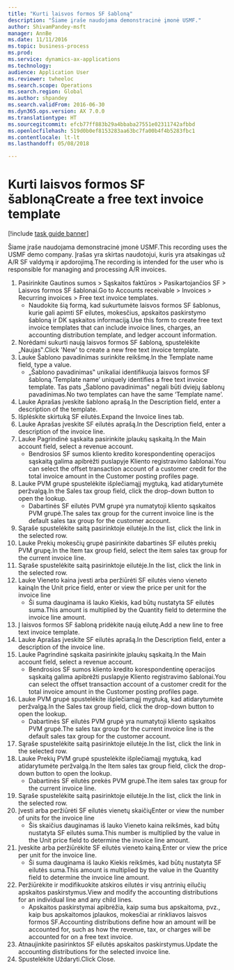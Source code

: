 ```yaml
--- 
title: "Kurti laisvos formos SF šabloną"
description: "Šiame įraše naudojama demonstracinė įmonė USMF."
author: ShivamPandey-msft
manager: AnnBe
ms.date: 11/11/2016
ms.topic: business-process
ms.prod: 
ms.service: dynamics-ax-applications
ms.technology: 
audience: Application User
ms.reviewer: twheeloc
ms.search.scope: Operations
ms.search.region: Global
ms.author: shpandey
ms.search.validFrom: 2016-06-30
ms.dyn365.ops.version: AX 7.0.0
ms.translationtype: HT
ms.sourcegitcommit: efcb77ff883b29a4bbaba27551e02311742afbbd
ms.openlocfilehash: 519d0b0ef8153283aa63bc7fa00b4f4b5283fbc1
ms.contentlocale: lt-lt
ms.lasthandoff: 05/08/2018

---
```

# <a name="create-a-free-text-invoice-template"></a><span data-ttu-id="1f3cc-103">Kurti laisvos formos SF šabloną</span><span class="sxs-lookup"><span data-stu-id="1f3cc-103">Create a free text invoice template</span></span>

[!include [task guide banner](../../includes/task-guide-banner.md)]

<span data-ttu-id="1f3cc-104">Šiame įraše naudojama demonstracinė įmonė USMF.</span><span class="sxs-lookup"><span data-stu-id="1f3cc-104">This recording uses the USMF demo company.</span></span> <span data-ttu-id="1f3cc-105">Įrašas yra skirtas naudotojui, kuris yra atsakingas už A/R SF valdymą ir apdorojimą.</span><span class="sxs-lookup"><span data-stu-id="1f3cc-105">The recording is intended for the user who is responsible for managing and processing A/R invoices.</span></span>

1. <span data-ttu-id="1f3cc-106">Pasirinkite Gautinos sumos > Sąskaitos faktūros > Pasikartojančios SF > Laisvos formos SF šablonai.</span><span class="sxs-lookup"><span data-stu-id="1f3cc-106">Go to Accounts receivable > Invoices > Recurring invoices > Free text invoice templates.</span></span>
    * <span data-ttu-id="1f3cc-107">Naudokite šią formą, kad sukurtumėte laisvos formos SF šablonus, kurie gali apimti SF eilutes, mokesčius, apskaitos paskirstymo šabloną ir DK sąskaitos informaciją.</span><span class="sxs-lookup"><span data-stu-id="1f3cc-107">Use this form to create free text invoice templates that can include invoice lines, charges, an accounting distribution template, and ledger account information.</span></span>  
2. <span data-ttu-id="1f3cc-108">Norėdami sukurti naują laisvos formos SF šabloną, spustelėkite „Naujas‟.</span><span class="sxs-lookup"><span data-stu-id="1f3cc-108">Click 'New' to create a new free text invoice template.</span></span>
3. <span data-ttu-id="1f3cc-109">Lauke Šablono pavadinimas surinkite reikšmę.</span><span class="sxs-lookup"><span data-stu-id="1f3cc-109">In the Template name field, type a value.</span></span>
    * <span data-ttu-id="1f3cc-110">„Šablono pavadinimas‟ unikaliai identifikuoja laisvos formos SF šabloną.</span><span class="sxs-lookup"><span data-stu-id="1f3cc-110">‘Template name’ uniquely identifies a free text invoice template.</span></span> <span data-ttu-id="1f3cc-111">Tas pats „Šablono pavadinimas‟ negali būti dviejų šablonų pavadinimas.</span><span class="sxs-lookup"><span data-stu-id="1f3cc-111">No two templates can have the same ‘Template name’.</span></span>  
4. <span data-ttu-id="1f3cc-112">Lauke Aprašas įveskite šablono aprašą.</span><span class="sxs-lookup"><span data-stu-id="1f3cc-112">In the Description field, enter a description of the template.</span></span>
5. <span data-ttu-id="1f3cc-113">Išplėskite skirtuką SF eilutės.</span><span class="sxs-lookup"><span data-stu-id="1f3cc-113">Expand the Invoice lines tab.</span></span>
6. <span data-ttu-id="1f3cc-114">Lauke Aprašas įveskite SF eilutės aprašą.</span><span class="sxs-lookup"><span data-stu-id="1f3cc-114">In the Description field, enter a description of the invoice line.</span></span>
7. <span data-ttu-id="1f3cc-115">Lauke Pagrindinė sąskaita pasirinkite įplaukų sąskaitą.</span><span class="sxs-lookup"><span data-stu-id="1f3cc-115">In the Main account field, select a revenue account.</span></span>
    * <span data-ttu-id="1f3cc-116">Bendrosios SF sumos kliento kredito korespondentinę operacijos sąskaitą galima apibrėžti puslapyje Kliento registravimo šablonai.</span><span class="sxs-lookup"><span data-stu-id="1f3cc-116">You can select the offset transaction account of a customer credit for the total invoice amount in the Customer posting profiles page.</span></span>  
8. <span data-ttu-id="1f3cc-117">Lauke PVM grupė spustelėkite išplečiamąjį mygtuką, kad atidarytumėte peržvalgą.</span><span class="sxs-lookup"><span data-stu-id="1f3cc-117">In the Sales tax group field, click the drop-down button to open the lookup.</span></span>
    * <span data-ttu-id="1f3cc-118">Dabartinės SF eilutės PVM grupė yra numatytoji kliento sąskaitos PVM grupė.</span><span class="sxs-lookup"><span data-stu-id="1f3cc-118">The sales tax group for the current invoice line is the default sales tax group for the customer account.</span></span>  
9. <span data-ttu-id="1f3cc-119">Sąraše spustelėkite saitą pasirinktoje eilutėje.</span><span class="sxs-lookup"><span data-stu-id="1f3cc-119">In the list, click the link in the selected row.</span></span>
10. <span data-ttu-id="1f3cc-120">Lauke Prekių mokesčių grupė pasirinkite dabartinės SF eilutės prekių PVM grupę.</span><span class="sxs-lookup"><span data-stu-id="1f3cc-120">In the Item tax group field, select the item sales tax group for the current invoice line.</span></span>
11. <span data-ttu-id="1f3cc-121">Sąraše spustelėkite saitą pasirinktoje eilutėje.</span><span class="sxs-lookup"><span data-stu-id="1f3cc-121">In the list, click the link in the selected row.</span></span>
12. <span data-ttu-id="1f3cc-122">Lauke Vieneto kaina įvesti arba peržiūrėti SF eilutės vieno vieneto kainą</span><span class="sxs-lookup"><span data-stu-id="1f3cc-122">In the Unit price field, enter or view the price per unit for the invoice line</span></span>
    * <span data-ttu-id="1f3cc-123">Ši suma dauginama iš lauko Kiekis, kad būtų nustatyta SF eilutės suma.</span><span class="sxs-lookup"><span data-stu-id="1f3cc-123">This amount is multiplied by the Quantity field to determine the invoice line amount.</span></span>  
13. <span data-ttu-id="1f3cc-124">Į laisvos formos SF šabloną pridėkite naują eilutę.</span><span class="sxs-lookup"><span data-stu-id="1f3cc-124">Add a new line to free text invoice template.</span></span>
14. <span data-ttu-id="1f3cc-125">Lauke Aprašas įveskite SF eilutės aprašą.</span><span class="sxs-lookup"><span data-stu-id="1f3cc-125">In the Description field, enter a description of the invoice line.</span></span>
15. <span data-ttu-id="1f3cc-126">Lauke Pagrindinė sąskaita pasirinkite įplaukų sąskaitą.</span><span class="sxs-lookup"><span data-stu-id="1f3cc-126">In the Main account field, select a revenue account.</span></span>
    * <span data-ttu-id="1f3cc-127">Bendrosios SF sumos kliento kredito korespondentinę operacijos sąskaitą galima apibrėžti puslapyje Kliento registravimo šablonai.</span><span class="sxs-lookup"><span data-stu-id="1f3cc-127">You can select the offset transaction account of a customer credit for the total invoice amount in the Customer posting profiles page.</span></span>  
16. <span data-ttu-id="1f3cc-128">Lauke PVM grupė spustelėkite išplečiamąjį mygtuką, kad atidarytumėte peržvalgą.</span><span class="sxs-lookup"><span data-stu-id="1f3cc-128">In the Sales tax group field, click the drop-down button to open the lookup.</span></span>
    * <span data-ttu-id="1f3cc-129">Dabartinės SF eilutės PVM grupė yra numatytoji kliento sąskaitos PVM grupė.</span><span class="sxs-lookup"><span data-stu-id="1f3cc-129">The sales tax group for the current invoice line is the default sales tax group for the customer account.</span></span>  
17. <span data-ttu-id="1f3cc-130">Sąraše spustelėkite saitą pasirinktoje eilutėje.</span><span class="sxs-lookup"><span data-stu-id="1f3cc-130">In the list, click the link in the selected row.</span></span>
18. <span data-ttu-id="1f3cc-131">Lauke Prekių PVM grupė spustelėkite išplečiamąjį mygtuką, kad atidarytumėte peržvalgą.</span><span class="sxs-lookup"><span data-stu-id="1f3cc-131">In the Item sales tax group field, click the drop-down button to open the lookup.</span></span>
    * <span data-ttu-id="1f3cc-132">Dabartinės SF eilutės prekės PVM grupė.</span><span class="sxs-lookup"><span data-stu-id="1f3cc-132">The item sales tax group for the current invoice line.</span></span>  
19. <span data-ttu-id="1f3cc-133">Sąraše spustelėkite saitą pasirinktoje eilutėje.</span><span class="sxs-lookup"><span data-stu-id="1f3cc-133">In the list, click the link in the selected row.</span></span>
20. <span data-ttu-id="1f3cc-134">Įvesti arba peržiūrėti SF eilutės vienetų skaičių</span><span class="sxs-lookup"><span data-stu-id="1f3cc-134">Enter or view the number of units for the invoice line</span></span>
    * <span data-ttu-id="1f3cc-135">Šis skaičius dauginamas iš lauko Vieneto kaina reikšmės, kad būtų nustatyta SF eilutės suma.</span><span class="sxs-lookup"><span data-stu-id="1f3cc-135">This number is multiplied by the value in the Unit price field to determine the invoice line amount.</span></span>  
21. <span data-ttu-id="1f3cc-136">Įveskite arba peržiūrėkite SF eilutės vieneto kainą.</span><span class="sxs-lookup"><span data-stu-id="1f3cc-136">Enter or view the price per unit for the invoice line.</span></span> 
    * <span data-ttu-id="1f3cc-137">Ši suma dauginama iš lauko Kiekis reikšmės, kad būtų nustatyta SF eilutės suma.</span><span class="sxs-lookup"><span data-stu-id="1f3cc-137">This amount is multiplied by the value in the Quantity field to determine the invoice line amount.</span></span>  
22. <span data-ttu-id="1f3cc-138">Peržiūrėkite ir modifikuokite atskiros eilutės ir visų antrinių eilučių apskaitos paskirstymus.</span><span class="sxs-lookup"><span data-stu-id="1f3cc-138">View and modify the accounting distributions for an individual line and any child lines.</span></span>
    * <span data-ttu-id="1f3cc-139">Apskaitos paskirstymai apibrėžia, kaip suma bus apskaitoma, pvz., kaip bus apskaitomos įplaukos, mokesčiai ar rinkliavos laisvos formos SF.</span><span class="sxs-lookup"><span data-stu-id="1f3cc-139">Accounting distributions define how an amount will be accounted for, such as how the revenue, tax, or charges will be accounted for on a free text invoice.</span></span>  
23. <span data-ttu-id="1f3cc-140">Atnaujinkite pasirinktos SF eilutės apskaitos paskirstymus.</span><span class="sxs-lookup"><span data-stu-id="1f3cc-140">Update the accounting distributions for the selected invoice line.</span></span>
24. <span data-ttu-id="1f3cc-141">Spustelėkite Uždaryti.</span><span class="sxs-lookup"><span data-stu-id="1f3cc-141">Click Close.</span></span>


